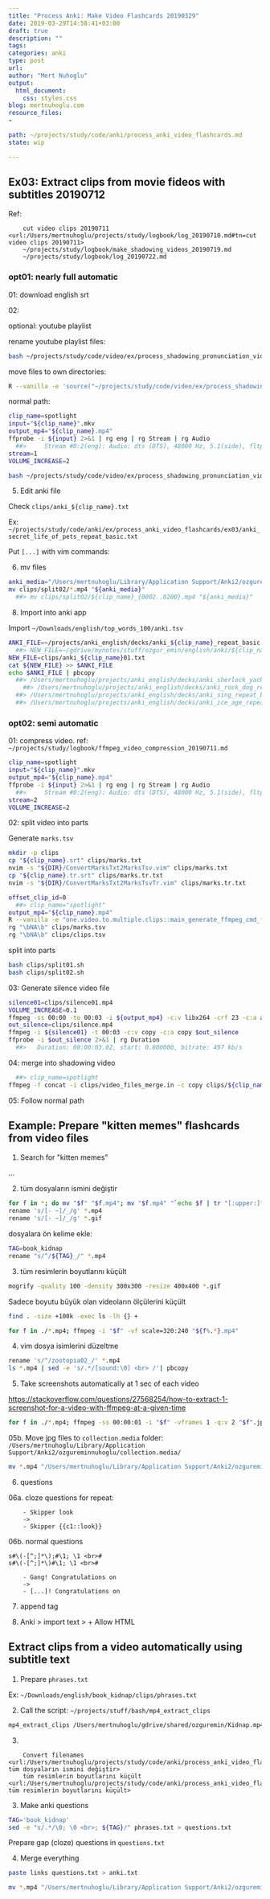 ```yaml
---
title: "Process Anki: Make Video Flashcards 20190329"
date: 2019-03-29T14:58:41+03:00 
draft: true
description: ""
tags:
categories: anki
type: post
url:
author: "Mert Nuhoglu"
output:
  html_document:
    css: styles.css
blog: mertnuhoglu.com
resource_files:
- 

path: ~/projects/study/code/anki/process_anki_video_flashcards.md
state: wip

---
```


## Ex03: Extract clips from movie fideos with subtitles 20190712 

Ref: 

		cut video clips 20190711 <url:/Users/mertnuhoglu/projects/study/logbook/log_20190710.md#tn=cut video clips 20190711>
		~/projects/study/logbook/make_shadowing_videos_20190719.md
		~/projects/study/logbook/log_20190722.md

### opt01: nearly full automatic

01: download english srt

02: 

optional: youtube playlist

rename youtube playlist files:

``` bash
bash ~/projects/study/code/video/ex/process_shadowing_pronunciation_video_clips/rename_youtube_playlist_files.sh
``` 

move files to own directories:

``` bash
R --vanilla -e 'source("~/projects/study/code/video/ex/process_shadowing_pronunciation_video_clips/move_youtube_playlist_files_to_their_own_dirs.R")'
``` 

normal path:

``` bash
clip_name=spotlight
input="${clip_name}".mkv
output_mp4="${clip_name}.mp4"
ffprobe -i ${input} 2>&1 | rg eng | rg Stream | rg Audio
  ##>     Stream #0:2(eng): Audio: dts (DTS), 48000 Hz, 5.1(side), fltp, 1536 kb/s
stream=1
VOLUME_INCREASE=2
``` 

``` bash
bash ~/projects/study/code/video/ex/process_shadowing_pronunciation_video_clips/make_shadowing_video_clips.sh $clip_name $VOLUME_INCREASE $stream
``` 

05. Edit anki file

Check `clips/anki_${clip_name}.txt`

Ex: `~/projects/study/code/anki/ex/process_anki_video_flashcards/ex03/anki_secret_life_of_pets_repeat_basic.txt`

Put `[...]` with vim commands:

06. mv files

``` bash
anki_media="/Users/mertnuhoglu/Library/Application Support/Anki2/ozgureminnuhoglu/collection.media/"
mv clips/split02/*.mp4 "${anki_media}"
  ##> mv clips/split02/${clip_name}_{0002..0200}.mp4 "${anki_media}"
``` 

08. Import into anki app

Import `~/Downloads/english/top_words_100/anki.tsv`

``` bash
ANKI_FILE=~/projects/anki_english/decks/anki_${clip_name}_repeat_basic.txt
  ##> NEW_FILE=~/gdrive/mynotes/stuff/ozgur_emin/english/anki/${clip_name}/anki_${clip_name}_repeat_basic.txt
NEW_FILE=clips/anki_${clip_name}01.txt
cat ${NEW_FILE} >> $ANKI_FILE
echo $ANKI_FILE | pbcopy
  ##> /Users/mertnuhoglu/projects/anki_english/decks/anki_sherlock_yack_01_repeat_basic.txt
	##> /Users/mertnuhoglu/projects/anki_english/decks/anki_rock_dog_repeat_basic.txt
  ##> /Users/mertnuhoglu/projects/anki_english/decks/anki_sing_repeat_basic.txt
  ##> /Users/mertnuhoglu/projects/anki_english/decks/anki_ice_age_repeat_basic.txt
``` 

### opt02: semi automatic

01: compress video. ref: `~/projects/study/logbook/ffmpeg_video_compression_20190711.md`

``` bash
clip_name=spotlight
input="${clip_name}".mkv
output_mp4="${clip_name}.mp4"
ffprobe -i ${input} 2>&1 | rg eng | rg Stream | rg Audio
  ##>     Stream #0:2(eng): Audio: dts (DTS), 48000 Hz, 5.1(side), fltp, 1536 kb/s
stream=2
VOLUME_INCREASE=2
``` 

02: split video into parts

Generate `marks.tsv`

``` bash
mkdir -p clips
cp "${clip_name}.srt" clips/marks.txt
nvim -s "${DIR}/ConvertMarksTxt2MarksTsv.vim" clips/marks.txt 
cp "${clip_name}.tr.srt" clips/marks.tr.txt 
nvim -s "${DIR}/ConvertMarksTxt2MarksTsvTr.vim" clips/marks.tr.txt 
``` 

``` bash
offset_clip_id=0
  ##> clip_name="spotlight"
output_mp4="${clip_name}.mp4"
R --vanilla -e "one.video.to.multiple.clips::main_generate_ffmpeg_cmd_for_splitting_videos(path = 'clips/marks.tsv', offset_clip_id = ${offset_clip_id}, original_video = '${output_mp4}', clip_name = '${clip_name}')"
rg "\bNA\b" clips/marks.tsv
rg "\bNA\b" clips/clips.tsv
``` 

split into parts

``` bash
bash clips/split01.sh
bash clips/split02.sh
``` 

03: Generate silence video file

``` bash
silence01=clips/silence01.mp4
VOLUME_INCREASE=0.1
ffmpeg -ss 00:00 -to 00:03 -i ${output_mp4} -c:v libx264 -crf 23 -c:a aac -filter:a "volume=${VOLUME_INCREASE}" $silence01
out_silence=clips/silence.mp4
ffmpeg -i ${silence01} -t 00:03 -c:v copy -c:a copy $out_silence
ffprobe -i $out_silence 2>&1 | rg Duration 
  ##>   Duration: 00:00:03.02, start: 0.000000, bitrate: 497 kb/s
``` 

04: merge into shadowing video

``` bash
  ##> clip_name=spotlight
ffmpeg -f concat -i clips/video_files_merge.in -c copy clips/${clip_name}_silence.mp4
``` 

05: Follow normal path

## Example: Prepare "kitten memes" flashcards from video files

01. Search for "kitten memes"

...

02. tüm dosyaların ismini değiştir

``` bash
for f in *; do mv "$f" "$f.mp4"; mv "$f.mp4" "`echo $f | tr "[:upper:]" "[:lower:]"`"; done
rename 's/[- ~]/_/g' *.mp4
rename 's/[- ~]/_/g' *.gif
``` 

dosyalara ön kelime ekle:

``` bash
TAG=book_kidnap
rename "s/^/${TAG}_/" *.mp4
``` 

03. tüm resimlerin boyutlarını küçült

``` bash
mogrify -quality 100 -density 300x300 -resize 400x400 *.gif
``` 

Sadece boyutu büyük olan videoların ölçülerini küçült

``` bash
find . -size +100k -exec ls -lh {} +

for f in ./*.mp4; ffmpeg -i "$f" -vf scale=320:240 "${f%.*}.mp4"
``` 

04. vim dosya isimlerini düzeltme

``` bash
rename 's/^/zootopia02_/' *.mp4
ls *.mp4 | sed -e 's/.*/[sound:\0] <br> /'| pbcopy
``` 

05. Take screenshots automatically at 1 sec of each video

https://stackoverflow.com/questions/27568254/how-to-extract-1-screenshot-for-a-video-with-ffmpeg-at-a-given-time

``` bash
for f in ./*.mp4; ffmpeg -ss 00:00:01 -i "$f" -vframes 1 -q:v 2 "$f".jpg
``` 

05b. Move jpg files to `collection.media` folder: `/Users/mertnuhoglu/Library/Application Support/Anki2/ozgureminnuhoglu/collection.media/`

``` bash
mv *.mp4 "/Users/mertnuhoglu/Library/Application Support/Anki2/ozgureminnuhoglu/collection.media/"
``` 

06. questions

06a. cloze questions for repeat:

		- Skipper look
		->
		- Skipper {{c1::look}}

06b. normal questions

``` vim
s#\(-[^;]*\);#\1; \1 <br>#
s#\(-[^;]*\)#\1; \1 <br>#
``` 

		- Gang! Congratulations on
		->
		- [...]! Congratulations on

07. append tag

06. Anki > import text > + Allow HTML 
	
## Extract clips from a video automatically using subtitle text

01. Prepare `phrases.txt`

Ex: `~/Downloads/english/book_kidnap/clips/phrases.txt`

02. Call the script: `~/projects/stuff/bash/mp4_extract_clips`

``` bash
mp4_extract_clips /Users/mertnuhoglu/gdrive/shared/ozguremin/Kidnap.mp4 phrases.txt
``` 

03. 

		Convert filenames <url:/Users/mertnuhoglu/projects/study/code/anki/process_anki_video_flashcards.md#tn=02. tüm dosyaların ismini değiştir>
		tüm resimlerin boyutlarını küçült <url:/Users/mertnuhoglu/projects/study/code/anki/process_anki_video_flashcards.md#tn=03. tüm resimlerin boyutlarını küçült>

03. Make anki questions

``` bash
TAG='book_kidnap'
sed -e "s/.*/\0; \0 <br>; ${TAG}/" phrases.txt > questions.txt
``` 

Prepare gap (cloze) questions in `questions.txt`

04. Merge everything

``` bash
paste links questions.txt > anki.txt
``` 

``` bash
mv *.mp4 "/Users/mertnuhoglu/Library/Application Support/Anki2/ozgureminnuhoglu/collection.media/"
``` 

